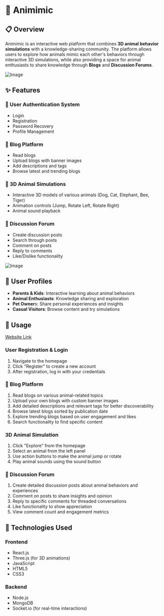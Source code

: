 # 🐾 Animimic

## 📋 Overview
Animimic is an interactive web platform that combines **3D animal behavior simulations** with a knowledge-sharing community. The platform allows users to explore how animals mimic each other's behaviors through interactive 3D simulations, while also providing a space for animal enthusiasts to share knowledge through **Blogs** and **Discussion Forums**.

![Image](https://github.com/user-attachments/assets/65a9fa65-525a-4a3c-9c5f-ee2521345f77)

## ✨ Features

### 🔐 User Authentication System
* Login
* Registration
* Password Recovery
* Profile Management

### 📝 Blog Platform
* Read blogs
* Upload blogs with banner images
* Add descriptions and tags
* Browse latest and trending blogs

### 🦁 3D Animal Simulations

* Interactive 3D models of various animals (Dog, Cat, Elephant, Bee, Tiger)
* Animation controls (Jump, Rotate Left, Rotate Right)
* Animal sound playback

### 💬 Discussion Forum

* Create discussion posts
* Search through posts
* Comment on posts
* Reply to comments
* Like/Dislike functionality

![Image](https://github.com/user-attachments/assets/10127fa3-1399-4c01-8b5b-06aa3eea97c9)

## 👥 User Profiles

* **Parents & Kids**: Interactive learning about animal behaviors
* **Animal Enthusiasts**: Knowledge sharing and exploration
* **Pet Owner**s: Share personal experiences and insights
* **Casual Visitors**: Browse content and try simulations

## 📱 Usage

[Website Link](https://animimic-ug2-01.onrender.com)

### User Registration & Login

1. Navigate to the homepage
2. Click "Register" to create a new account
3. After registration, log in with your credentials

### 📝 Blog Platform

1. Read blogs on various animal-related topics
2. Upload your own blogs with custom banner images
3. Add detailed descriptions and relevant tags for better discoverability
4. Browse latest blogs sorted by publication date
5. Explore trending blogs based on user engagement and likes
6. Search functionality to find specific content


### 3D Animal Simulation

1. Click "Explore" from the homepage
2. Select an animal from the left panel
3. Use action buttons to make the animal jump or rotate
4. Play animal sounds using the sound button

### 💬 Discussion Forum

1. Create detailed discussion posts about animal behaviors and experiences
2. Comment on posts to share insights and opinion
3. Reply to specific comments for threaded conversations
4. Like functionality to show appreciation
5. View comment count and engagement metrics


## 🔧 Technologies Used

### Frontend

* React.js
* Three.js (for 3D animations)
* JavaScript
* HTML5
* CSS3

### Backend

* Node.js
* MongoDB
* Socket.io (for real-time interactions)

